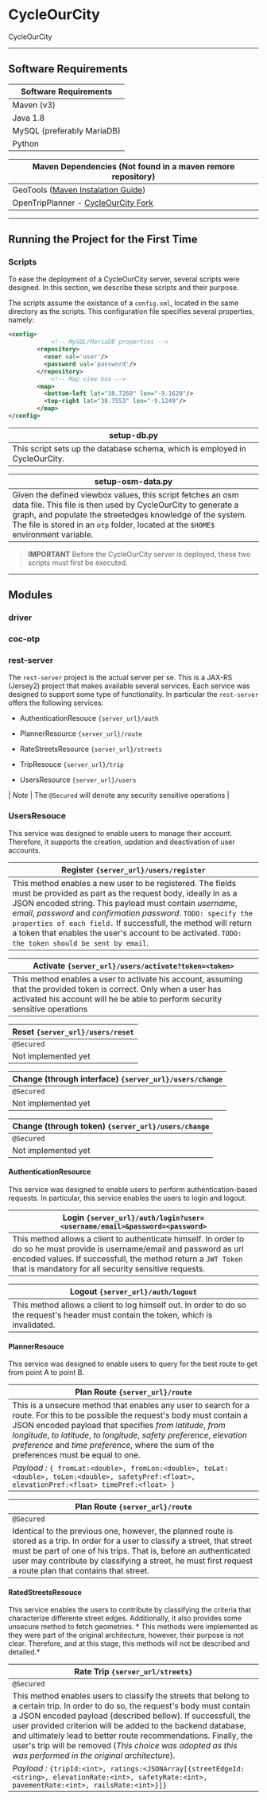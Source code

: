 # CycleOurCity
CycleOurCity

* * * 

## Software Requirements

| Software Requirements |
| --- |
| Maven (v3) |
| Java 1.8 |
| MySQL (preferably MariaDB) |
| Python |

| Maven Dependencies (Not found in a maven remore repository)|
| --- |
| GeoTools ([Maven Instalation Guide](http://docs.geotools.org/latest/userguide/tutorial/quickstart/maven.html)) |
| OpenTripPlanner - [CycleOurCity Fork](https://github.com/rodrigojmlourenco/OpenTripPlanner) |

* * *

## Running the Project for the First Time

### Scripts

To ease the deployment of a CycleOurCity server, several scripts were designed.
In this section, we describe these scripts and their purpose.

The scripts assume the existance of a `config.xml`, located in the same directory as the scripts.
This configuration file specifies several properties, namely:

```XML
<config>
			<!-- MySQL/MariaDB properties -->
        <repository>
          <user val='user'/>
          <password val='password'/>
        </repository>   
			<!-- Map view box -->
        <map>
          <bottom-left lat="38.7260" lon="-9.1620"/>
          <top-right lat="38.7553" lon="-9.1249"/>
        </map>
</config>
```
| setup-db.py |
| --- |
| This script sets up the database schema, which is employed in CycleOurCity. |

| setup-osm-data.py |
| --- |
| Given the defined viewbox values, this script fetches an osm data file. This file is then used by CycleOurCity to generate a graph, and populate the streetedges knowledge of the system. The file is stored in an `otp` folder, located at the `$HOME$` environment variable. |

> __IMPORTANT__ Before the CycleOurCity server is deployed, these two scripts must first be executed.

* * * 

## Modules

### driver

### coc-otp

### rest-server

The `rest-server` project is the actual server per se. This is a JAX-RS (Jersey2)
project that makes available several services. Each service was designed to
support some type of functionality. In particular the `rest-server` offers the
following services:

* AuthenticationResouce `{server_url}/auth`

* PlannerResource `{server_url}/route`

* RateStreetsResource `{server_url}/streets`

* TripResouce `{server_url}/trip`

* UsersResource `{server_url}/users`

| *Note* | The `@Secured` will denote any security sensitive operations | 

### UsersResouce 

This service was designed to enable users to manage their account. Therefore, it
supports the creation, updation and deactivation of user accounts.

| Register `{server_url}/users/register` | 
| --- |
| This method enables a new user to be registered. The fields must be provided as part as the request body, ideally in as a JSON encoded string. This payload must contain *username*, *email*, *password* and *confirmation password*. `TODO: specify the properties of each field.` If successfull, the method will return a token that enables the user's account to be activated. `TODO: the token should be sent by email`. |

| Activate `{server_url}/users/activate?token=<token>` |
| --- |
| This method enables a user to activate his account, assuming that the provided token is correct. Only when a user has activated his account will he be able to perform security sensitive operations |

| Reset `{server_url}/users/reset` |
| --- |
| `@Secured` |
| Not implemented yet |

| Change (through interface) `{server_url}/users/change` |
| --- |
| `@Secured` |
| Not implemented yet |

| Change (through token) `{server_url}/users/change` |
| --- |
| `@Secured` |
| Not implemented yet |

#### AuthenticationResource

This service was designed to enable users to perform authentication-based requests.
In particular, this service enables the users to login and logout.

| Login `{server_url}/auth/login?user=<username/email>&password=<password>` |
| --- |
| This method allows a client to authenticate himself. In order to do so he must provide is username/email and password as url encoded values. If successfull, the method return a `JWT Token` that is mandatory for all security sensitive requests. |

| Logout `{server_url}/auth/logout` |
| --- |
| This method allows a client to log himself out. In order to do so the request's header must contain the token, which is invalidated. |

#### PlannerResouce

This service was designed to enable users to query for the best route to get from
point A to point B. 

| Plan Route `{server_url}/route` |
| --- |
| This is a unsecure method that enables any user to search for a route. For this to be possible the request's body must contain a JSON encoded payload that specifies *from latitude*, *from longitude*, *to latitude*, *to longitude*, *safety preference*, *elevation preference* and *time preference*, where the sum of the preferences must be equal to one. |
| *Payload :* `{ fromLat:<double>, fromLon:<double>, toLat:<double>, toLon:<double>, safetyPref:<float>, elevationPref:<float> timePref:<float> }` |

| Plan Route `{server_url}/route` |
| --- |
| `@Secured` |
| Identical to the previous one, however, the planned route is stored as a trip. In order for a user to classify a street, that street must be part of one of his trips. That is, before an authenticated user may contribute by classifying a street, he must first request a route plan that contains that street. |

#### RatedStreetsResouce

This service enables the users to contribute by classifying the criteria that characterize differente street edges.
Additionally, it also provides some unsecure method to fetch geometries. * This methods were implemented as they were part of the original architecture, however, their purpose is not clear. Therefore, and at this stage, this methods will not be described and detailed.*

| Rate Trip `{server_url/streets}` |
| --- |
| `@Secured` |
| This method enables users to classify the streets that belong to a certain trip. In order to do so, the request's body must contain a JSON encoded payload (described bellow). If successfull, the user provided criterion will be added to the backend database, and ultimately lead to better route recommendations. Finally, the user's trip will be removed (*This choice was adopted as this was performed in the original architecture*). |
| *Payload :* `{tripId:<int>, ratings:<JSONArray[{streetEdgeId:<string>, elevationRate:<int>, safetyRate:<int>, pavementRate:<int>, railsRate:<int>}]}` |
